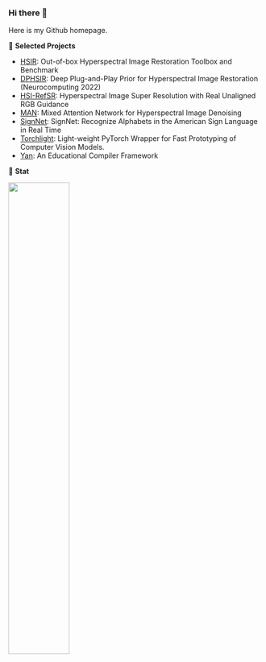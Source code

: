 ### Hi there 👋

Here is my Github homepage.

:star2: **Selected Projects**

- [HSIR](https://github.com/bit-isp/HSIR): Out-of-box Hyperspectral Image Restoration Toolbox and Benchmark
- [DPHSIR](https://github.com/Zeqiang-Lai/DPHSIR): Deep Plug-and-Play Prior for Hyperspectral Image Restoration (Neurocomputing 2022)
- [HSI-RefSR](https://github.com/Zeqiang-Lai/HSI-RefSR): Hyperspectral Image Super Resolution with Real Unaligned RGB Guidance 
- [MAN](https://github.com/Zeqiang-Lai/MAN): Mixed Attention Network for Hyperspectral Image Denoising
- [SignNet](https://github.com/Zeqiang-Lai/SignNet): SignNet: Recognize Alphabets in the American Sign Language in Real Time
- [Torchlight](https://github.com/Zeqiang-Lai/torchlight): Light-weight PyTorch Wrapper for Fast Prototyping of Computer Vision Models.
- [Yan](https://github.com/yan-lang/yan): An Educational Compiler Framework


:dart: **Stat**

<p>
	<a href="#/"><img width="49%" src="https://github-readme-stats.vercel.app/api?username=Zeqiang-Lai&show_icons=true&hide_title=true&count_private=true" align="left"></a>
</p>
